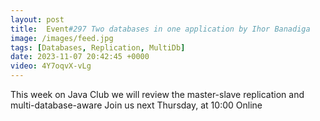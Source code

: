 ```yaml
---
layout: post
title:  Event#297 Two databases in one application by Ihor Banadiga
image: /images/feed.jpg
tags: [Databases, Replication, MultiDb]
date: 2023-11-07 20:42:45 +0000
video: 4Y7oqvX-vLg
---
```


This week on Java Club we will review the master-slave replication and multi-database-aware
Join us next Thursday, at 10:00 Online
